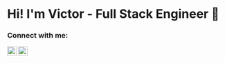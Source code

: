 # Hi! I'm Victor - **Full Stack Engineer** 👋

### Connect with me:
[<img align="left" alt="codeSTACKr | LinkedIn" width="22px" src="https://cdn.jsdelivr.net/npm/simple-icons@v3/icons/linkedin.svg" />][linkedin]
[<img align="left" alt="codeSTACKr | Gmail" width="22px" src="https://cdn.jsdelivr.net/npm/simple-icons@3.11.0/icons/gmail.svg" />][email-work]

<br />
<br />

[linkedin]: https://www.linkedin.com/in/victorchamizo/
[email-work]: mailto:victor.chamizo@tailor-hub.com
